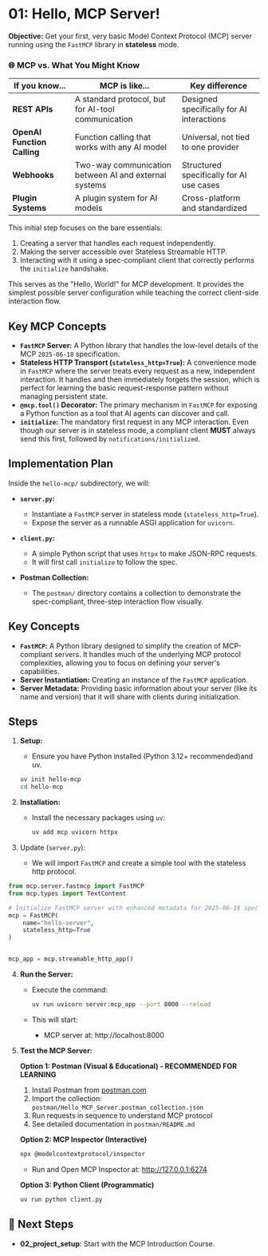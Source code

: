 # 01: Hello, MCP Server!

**Objective:** Get your first, very basic Model Context Protocol (MCP) server running using the `FastMCP` library in **stateless** mode.

### 🌐 MCP vs. What You Might Know

| **If you know...** | **MCP is like...** | **Key difference** |
|-------------------|-------------------|-------------------|
| **REST APIs** | A standard protocol, but for AI-tool communication | Designed specifically for AI interactions |
| **OpenAI Function Calling** | Function calling that works with any AI model | Universal, not tied to one provider |
| **Webhooks** | Two-way communication between AI and external systems | Structured specifically for AI use cases |
| **Plugin Systems** | A plugin system for AI models | Cross-platform and standardized |

This initial step focuses on the bare essentials:
1.  Creating a server that handles each request independently.
2.  Making the server accessible over Stateless Streamable HTTP.
3.  Interacting with it using a spec-compliant client that correctly performs the `initialize` handshake.

This serves as the "Hello, World!" for MCP development. It provides the simplest possible server configuration while teaching the correct client-side interaction flow.

## Key MCP Concepts

-   **`FastMCP` Server:** A Python library that handles the low-level details of the MCP `2025-06-18` specification.
-   **Stateless HTTP Transport (`stateless_http=True`):** A convenience mode in `FastMCP` where the server treats every request as a new, independent interaction. It handles and then immediately forgets the session, which is perfect for learning the basic request-response pattern without managing persistent state.
-   **`@mcp.tool()` Decorator:** The primary mechanism in `FastMCP` for exposing a Python function as a tool that AI agents can discover and call.
-   **`initialize`:** The mandatory first request in any MCP interaction. Even though our server is in stateless mode, a compliant client **MUST** always send this first, followed by `notifications/initialized`.

## Implementation Plan

Inside the `hello-mcp/` subdirectory, we will:

-   **`server.py`:**
    -   Instantiate a `FastMCP` server in stateless mode (`stateless_http=True`).
    -   Expose the server as a runnable ASGI application for `uvicorn`.

-   **`client.py`:**
    -   A simple Python script that uses `httpx` to make JSON-RPC requests.
    -   It will first call `initialize` to follow the spec.

-   **Postman Collection:**
    -   The `postman/` directory contains a collection to demonstrate the spec-compliant, three-step interaction flow visually.

## Key Concepts

- **`FastMCP`:** A Python library designed to simplify the creation of MCP-compliant servers. It handles much of the underlying MCP protocol complexities, allowing you to focus on defining your server's capabilities.
- **Server Instantiation:** Creating an instance of the `FastMCP` application.
- **Server Metadata:** Providing basic information about your server (like its name and version) that it will share with clients during initialization.

## Steps

1.  **Setup:**

    - Ensure you have Python installed (Python 3.12+ recommended)and uv.

    ```bash
    uv init hello-mcp
    cd hello-mcp
    ```

2.  **Installation:**

    - Install the necessary packages using `uv`:

      ```bash
      uv add mcp uvicorn httpx
      ```

3.  Update (`server.py`):

    - We will import `FastMCP` and create a simple tool with the stateless http protocol.

```python
from mcp.server.fastmcp import FastMCP
from mcp.types import TextContent

# Initialize FastMCP server with enhanced metadata for 2025-06-18 spec
mcp = FastMCP(
    name="hello-server",
    stateless_http=True
)


mcp_app = mcp.streamable_http_app()
```

4.  **Run the Server:**

    - Execute the command:

      ```bash
      uv run uvicorn server:mcp_app --port 8000 --reload
      ```

    - This will start:
      - MCP server at: http://localhost:8000
      

5.  **Test the MCP Server:**

    **Option 1: Postman (Visual & Educational) - RECOMMENDED FOR LEARNING**
    1. Install Postman from [postman.com](https://www.postman.com/downloads/)
    2. Import the collection: `postman/Hello_MCP_Server.postman_collection.json`
    3. Run requests in sequence to understand MCP protocol
    4. See detailed documentation in `postman/README.md`

    **Option 2: MCP Inspector (Interactive)**
    ```bash
    npx @modelcontextprotocol/inspector
    ```
    - Run and Open MCP Inspector at: http://127.0.0.1:6274

    
    **Option 3: Python Client (Programmatic)**
    ```bash
    uv run python client.py
    ```

## 🔗 Next Steps

- **02_project_setup**: Start with the MCP Introduction Course.